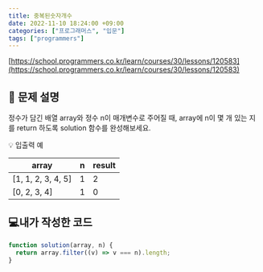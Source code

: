 ```yaml
---
title: 중복된숫자개수
date: 2022-11-10 18:24:00 +09:00
categories: ["프로그래머스", "입문"]
tags: ["programmers"]
---
```


[https://school.programmers.co.kr/learn/courses/30/lessons/120583](https://school.programmers.co.kr/learn/courses/30/lessons/120583)

## 📔 문제 설명

정수가 담긴 배열 array와 정수 n이 매개변수로 주어질 때, array에 n이 몇 개 있는 지를 return 하도록 solution 함수를 완성해보세요.

💡 입출력 예

| array              | n   | result |
| ------------------ | --- | ------ |
| [1, 1, 2, 3, 4, 5] | 1   | 2      |
| [0, 2, 3, 4]       | 1   | 0      |

## 💻내가 작성한 코드

```js
function solution(array, n) {
  return array.filter((v) => v === n).length;
}
```
